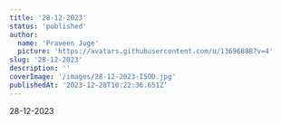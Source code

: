 ```yaml
---
title: '28-12-2023'
status: 'published'
author:
  name: 'Praveen Juge'
  picture: 'https://avatars.githubusercontent.com/u/13696888?v=4'
slug: '28-12-2023'
description: ''
coverImage: '/images/28-12-2023-I5OD.jpg'
publishedAt: '2023-12-28T10:22:36.651Z'
---
```


28-12-2023